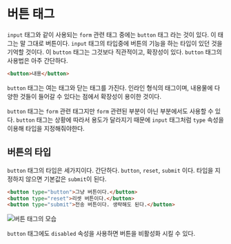 # 버튼 태그
`input` 태그와 같이 사용되는 `form` 관련 태그 중에는 `button` 태그 라는 것이 있다. 이 태그는 말 그대로 버튼이다. `input` 태그의 타입중에 버튼의 기능을 하는 타입이 있던 것을 기억할 것이다. 이 `button` 태그는 그것보다 직관적이고, 확장성이 있다. `button` 태그의 사용법은 아주 간단하다.

```html
<button>내용</button>
```

`button` 태그는 여는 태그와 닫는 태그를 가진다. 인라인 형식의 태그이며, 내용물에 다양한 것들이 들어갈 수 있다는 점에서 확장성이 용이한 것이다.

`button` 태그는 `form` 관련 태그지만 `form` 관련된 부분이 아닌 부분에서도 사용할 수 있다. `button` 태그는 상황에 따라서 용도가 달라지기 때문에 `input` 태그처럼 `type` 속성을 이용해 타입을 지정해줘야한다.

## 버튼의 타입
`button` 태그의 타입은 세가지이다. 간단하다. `button`, `reset`, `submit` 이다. 타입을 지정하지 않으면 기본값은 `submit`이 된다.

```html
<button type="button">그냥 버튼이다.</button>
<button type="reset">리셋 버튼이다.</button>
<button type="submit">전송 버튼이다. 생략해도 된다.</button>
```

![버튼 태그의 모습](https://drive.google.com/uc?export=view&id=15KMOVPvJ372Se-b9uBdf2As8L-AlrtTs)

`button` 태그에도 `disabled` 속성을 사용하면 버튼을 비활성화 시킬 수 있다.
